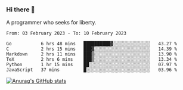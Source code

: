 ### Hi there 👋

<!--
**shejialuo/shejialuo** is a ✨ _special_ ✨ repository because its `README.md` (this file) appears on your GitHub profile.

Here are some ideas to get you started:

- 🔭 I’m currently working on ...
- 🌱 I’m currently learning ...
- 👯 I’m looking to collaborate on ...
- 🤔 I’m looking for help with ...
- 💬 Ask me about ...
- 📫 How to reach me: ...
- 😄 Pronouns: ...
- ⚡ Fun fact: ...
-->

A programmer who seeks for liberty.

<!--START_SECTION:waka-->

```text
From: 03 February 2023 - To: 10 February 2023

Go           6 hrs 48 mins   ██████████▓░░░░░░░░░░░░░░   43.27 %
C            2 hrs 15 mins   ███▓░░░░░░░░░░░░░░░░░░░░░   14.39 %
Markdown     2 hrs 11 mins   ███▒░░░░░░░░░░░░░░░░░░░░░   13.90 %
TeX          2 hrs 6 mins    ███▒░░░░░░░░░░░░░░░░░░░░░   13.34 %
Python       1 hr 15 mins    ██░░░░░░░░░░░░░░░░░░░░░░░   07.97 %
JavaScript   37 mins         █░░░░░░░░░░░░░░░░░░░░░░░░   03.96 %
```

<!--END_SECTION:waka-->

[![Anurag's GitHub stats](https://github-readme-stats.vercel.app/api?username=shejialuo&show_icons=true&theme=dracula)](https://github.com/anuraghazra/github-readme-stats)
